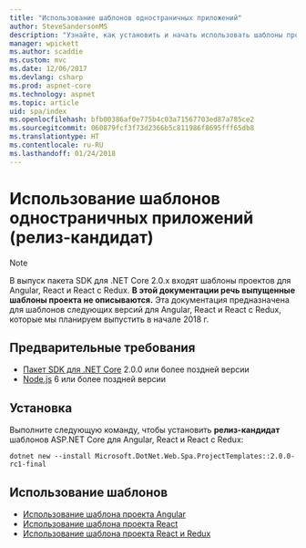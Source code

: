 ```yaml
---
title: "Использование шаблонов одностраничных приложений"
author: SteveSandersonMS
description: "Узнайте, как установить и начать использовать шаблоны проектов одностраничных приложений ASP.NET Core (релиз-кандидат)."
manager: wpickett
ms.author: scaddie
ms.custom: mvc
ms.date: 12/06/2017
ms.devlang: csharp
ms.prod: aspnet-core
ms.technology: aspnet
ms.topic: article
uid: spa/index
ms.openlocfilehash: bfb00386af0e775b4c03a71567703ed87a785ce2
ms.sourcegitcommit: 060879fcf3f73d2366b5c811986f8695fff65db8
ms.translationtype: HT
ms.contentlocale: ru-RU
ms.lasthandoff: 01/24/2018
---
```

# <a name="use-the-single-page-application-templates-release-candidate"></a>Использование шаблонов одностраничных приложений (релиз-кандидат)

> [!NOTE]
> В выпуск пакета SDK для .NET Core 2.0.x входят шаблоны проектов для Angular, React и React с Redux. **В этой документации речь выпущенные шаблоны проекта не описываются.** Эта документация предназначена для шаблонов следующих версий для Angular, React и React с Redux, которые мы планируем выпустить в начале 2018 г.

## <a name="prerequisites"></a>Предварительные требования

* [Пакет SDK для .NET Core](https://www.microsoft.com/net/download) 2.0.0 или более поздней версии
* [Node.js](https://nodejs.org) 6 или более поздней версии

## <a name="installation"></a>Установка

Выполните следующую команду, чтобы установить **релиз-кандидат** шаблонов ASP.NET Core для Angular, React и React с Redux:

```console
dotnet new --install Microsoft.DotNet.Web.Spa.ProjectTemplates::2.0.0-rc1-final
```

## <a name="use-the-templates"></a>Использование шаблонов

- [Использование шаблона проекта Angular](xref:spa/angular)
- [Использование шаблона проекта React](xref:spa/react)
- [Использование шаблона проекта React и Redux](xref:spa/react-with-redux)
